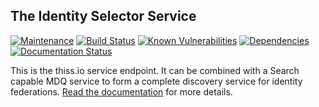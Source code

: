 The Identity Selector Service
---

[![Maintenance](https://img.shields.io/badge/Maintained%3F-yes-green.svg)](https://GitHub.com/TheIdentitySelector/thiss-js/graphs/commit-activity)
[![Build Status](https://travis-ci.com/TheIdentitySelector/thiss-js.svg?branch=master)](https://travis-ci.com/TheIdentitySelector/thiss-js)
[![Known Vulnerabilities](https://snyk.io/test/github/TheIdentitySelector/thiss-js/badge.svg)](https://snyk.io/test/github/TheIdentitySelector/thiss-js)
[![Dependencies](https://david-dm.org/TheIdentitySelector/thiss-js.svg)](https://david-dm.org/TheIdentitySelector/thiss-js)
[![Documentation Status](https://readthedocs.org/projects/thiss-js/badge/?version=latest)](https://thiss-js.readthedocs.io/en/latest/?badge=latest)

This is the thiss.io service endpoint. It can be combined with a Search capable MDQ service to form a complete discovery service for identity federations.  [Read the documentation](https://thiss-ds.readthedocs.io/) for more details.

